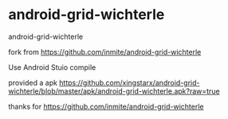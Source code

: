 # android-grid-wichterle
android-grid-wichterle

fork from https://github.com/inmite/android-grid-wichterle

Use Android Stuio compile 

provided a apk 
https://github.com/xingstarx/android-grid-wichterle/blob/master/apk/android-grid-wichterle.apk?raw=true

thanks for https://github.com/inmite/android-grid-wichterle

